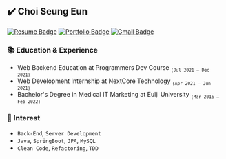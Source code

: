 ## ✔️ Choi Seung Eun

<div>
  
  [![Resume Badge](http://img.shields.io/badge/-Resume-blueviolet?style=flat&logo=notion&link=https://cse0518.notion.site/ea038ba679d446d7960855aa3b3ab623)](https://cse0518.notion.site/ea038ba679d446d7960855aa3b3ab623)
  [![Portfolio Badge](http://img.shields.io/badge/-Portfolio-6DB33F?style=flat&logoColor=white&logo=spring&link=https://cse0518.notion.site/Portfolio-b478a4ba6f9848c9956f5a997518a581)](https://cse0518.notion.site/Portfolio-b478a4ba6f9848c9956f5a997518a581)
  [![Gmail Badge](https://img.shields.io/badge/Gmail-EA4335?style=flat&logo=Gmail&logoColor=white&link=mailto:cse0518@g.eulji.ac.kr)](mailto:cse0518@g.eulji.ac.kr)

</div>

### 📚 Education & Experience

- Web Backend Education at Programmers Dev Course <sub>`(Jul 2021 – Dec 2021)`</sub>
- Web Development Internship at NextCore Technology <sub>`(Apr 2021 – Jun 2021)`</sub>
- Bachelor's Degree in Medical IT Marketing at Eulji University <sub>`(Mar 2016 – Feb 2022)`</sub>

### 🎯 Interest

- `Back-End`, `Server Development`  
- `Java`, `SpringBoot`, `JPA`, `MySQL`  
- `Clean Code`, `Refactoring`, `TDD`
